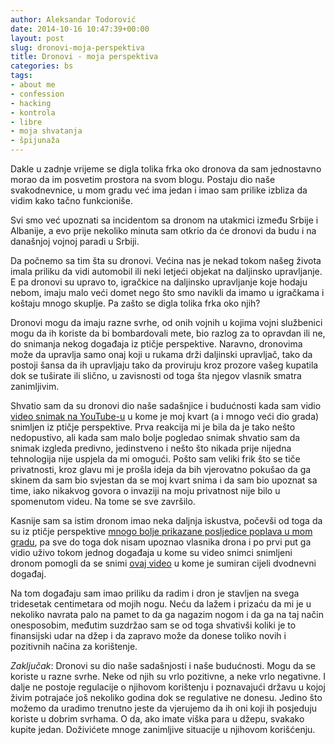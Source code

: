 ```yaml
---
author: Aleksandar Todorović
date: 2014-10-16 10:47:39+00:00
layout: post
slug: dronovi-moja-perspektiva
title: Dronovi - moja perspektiva
categories: bs
tags:
- about me
- confession
- hacking
- kontrola
- libre
- moja shvatanja
- špijunaža
---
```


Dakle u zadnje vrijeme se digla tolika frka oko dronova da sam jednostavno morao da im posvetim prostora na svom blogu. Postaju dio naše svakodnevnice, u mom gradu već ima jedan i imao sam prilike izbliza da vidim kako tačno funkcioniše.

Svi smo već upoznati sa incidentom sa dronom na utakmici između Srbije i Albanije, a evo prije nekoliko minuta sam otkrio da će dronovi da budu i na današnjoj vojnoj paradi u Srbiji.

Da počnemo sa tim šta su dronovi. Većina nas je nekad tokom našeg života imala priliku da vidi automobil ili neki letjeći objekat na daljinsko upravljanje. E pa dronovi su upravo to, igračkice na daljinsko upravljanje koje hodaju nebom, imaju malo veći domet nego što smo navikli da imamo u igračkama i koštaju mnogo skuplje. Pa zašto se digla tolika frka oko njih?

Dronovi mogu da imaju razne svrhe, od onih vojnih u kojima vojni službenici mogu da ih koriste da bi bombardovali mete, bio razlog za to opravdan ili ne, do snimanja nekog događaja iz ptičje perspektive. Naravno, dronovima može da upravlja samo onaj koji u rukama drži daljinski upravljač, tako da postoji šansa da ih upravljaju tako da proviruju kroz prozore vašeg kupatila dok se tuširate ili slično,  u zavisnosti od toga šta njegov vlasnik smatra zanimljivim.

Shvatio sam da su dronovi dio naše sadašnjice i budućnosti kada sam vidio [video snimak na YouTube-u](https://www.youtube.com/watch?v=f4WGhr9V_dI) u kome je moj kvart (a i mnogo veći dio grada) snimljen iz ptičje perspektive. Prva reakcija mi je bila da je tako nešto nedopustivo, ali kada sam malo bolje pogledao snimak shvatio sam da snimak izgleda predivno, jedinstveno i nešto što nikada prije nijedna tehnologija nije uspjela da mi omogući. Pošto sam veliki frik što se tiče privatnosti, kroz glavu mi je prošla ideja da bih vjerovatno pokušao da ga skinem da sam bio svjestan da se moj kvart snima i da sam bio upoznat sa time, iako nikakvog govora o invaziji na moju privatnost nije bilo u spomenutom videu. Na tome se sve završilo.

Kasnije sam sa istim dronom imao neka daljnja iskustva, počevši od toga da su iz ptičje perspektive [mnogo bolje prikazane posljedice poplava u mom gradu](https://www.youtube.com/watch?v=_2e5HqrjJBA), pa sve do toga dok nisam upoznao vlasnika drona i po prvi put ga vidio uživo tokom jednog događaja u kome su video snimci snimljeni dronom pomogli da se snimi [ovaj video](http://vimeo.com/100238916) u kome je sumiran cijeli dvodnevni događaj.

Na tom događaju sam imao priliku da radim i dron je stavljen na svega tridesetak centimetara od mojih nogu. Neću da lažem i prizaću da mi je u nekoliko navrata palo na pamet to da ga nagazim nogom i da ga na taj način onesposobim, međutim suzdržao sam se od toga shvativši koliki je to finansijski udar na džep i da zapravo može da donese toliko novih i pozitivnih načina za korištenje.

_Zaključak_: Dronovi su dio naše sadašnjosti i naše budućnosti. Mogu da se koriste u razne svrhe. Neke od njih su vrlo pozitivne, a neke vrlo negativne. I dalje ne postoje regulacije o njihovom korištenju i poznavajući državu u kojoj živim potrajaće još nekoliko godina dok se regulative ne donesu. Jedino što možemo da uradimo trenutno jeste da vjerujemo da ih oni koji ih posjeduju koriste u dobrim svrhama. O da, ako imate viška para u džepu, svakako kupite jedan. Doživićete mnoge zanimljive situacije u njihovom korišćenju.
